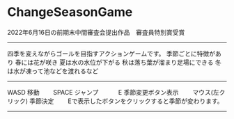 # ChangeSeasonGame
2022年6月16日の前期末中間審査会提出作品　審査員特別賞受賞
_______________________________________________________________________________________________________________________________
四季を変えながらゴールを目指すアクションゲームです。
季節ごとに特徴があり
春には花が咲き
夏は水の水位が下がる
秋は落ち葉が溜まり足場にできる
冬は水が凍って池などを渡れるなど
_______________________________________________________________________________________________________________________________
WASD 移動　　
SPACE ジャンプ　　　
E 季節変更ボタン表示　　
マウス(左クリック) 季節決定　　
Eで表示したボタンをクリックすると季節が変わります。　　
_______________________________________________________________________________________________________________________________


